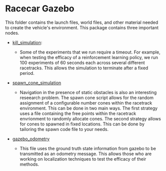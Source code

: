 # Racecar Gazebo

This folder contains the launch files, world files, and other material needed to create the vehicle's environment. This package contains three important nodes. 

- [kill_simulation](scripts/kill_simulation.py):
  - Some of the experiments that we run require a timeout. For example, when testing the efficacy of a reinforcement learning policy, we run 100 experiments of 60 seconds each across several different racetracks. This allows the simulation to terminate after a fixed period.

- [spawn_cone_simulation](scripts/kill_simulation.py)
  - Navigation in the presence of static obstacles is also an interesting reseearch problem. The spawn cone script allows for the random assignment of a configurable number cones within the racetrack environment. This can be done in two main ways. The first strategy uses a file containing the free points within the racetrack envrionment to randomly allocate cones. The second strategy allows for cones to spawned in fixed locations. This can be done by tailoring the spawn code file to your needs.

- [gazebo_odometry](scripts/gazebo_odometry_gen.py)
  -  This file uses the ground truth state information from gazebo to be transmitted as an odometry message. This allows those who are working on localization techniques to test the efficacy of their methods.
